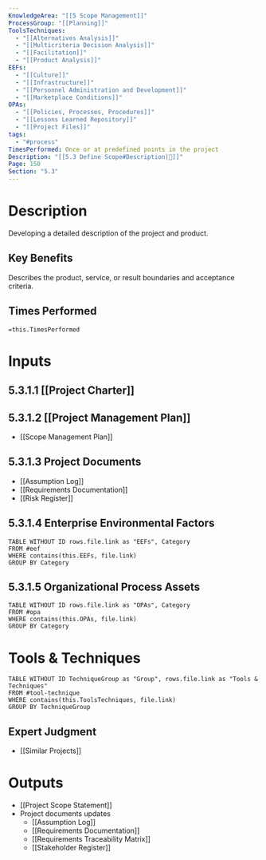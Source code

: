 ```yaml
---
KnowledgeArea: "[[5 Scope Management]]"
ProcessGroup: "[[Planning]]"
ToolsTechniques:
  - "[[Alternatives Analysis]]"
  - "[[Multicriteria Decision Analysis]]"
  - "[[Facilitation]]"
  - "[[Product Analysis]]"
EEFs:
  - "[[Culture]]"
  - "[[Infrastructure]]"
  - "[[Personnel Administration and Development]]"
  - "[[Marketplace Conditions]]"
OPAs:
  - "[[Policies, Processes, Procedures]]"
  - "[[Lessons Learned Repository]]"
  - "[[Project Files]]"
tags:
  - "#process"
TimesPerformed: Once or at predefined points in the project
Description: "[[5.3 Define Scope#Description|📝]]"
Page: 150
Section: "5.3"
---
```

# Description
Developing a detailed description of the project and product.
## Key Benefits
Describes the product, service, or result boundaries and acceptance criteria.
## Times Performed
`=this.TimesPerformed`
# Inputs
## 5.3.1.1 [[Project Charter]]
## 5.3.1.2 [[Project Management Plan]]
- [[Scope Management Plan]]
## 5.3.1.3 Project Documents
- [[Assumption Log]]
- [[Requirements Documentation]]
- [[Risk Register]]
## 5.3.1.4 Enterprise Environmental Factors
```dataview
TABLE WITHOUT ID rows.file.link as "EEFs", Category
FROM #eef
WHERE contains(this.EEFs, file.link)
GROUP BY Category
```
## 5.3.1.5 Organizational Process Assets
```dataview
TABLE WITHOUT ID rows.file.link as "OPAs", Category
FROM #opa
WHERE contains(this.OPAs, file.link)
GROUP BY Category
```
# Tools & Techniques
```dataview
TABLE WITHOUT ID TechniqueGroup as "Group", rows.file.link as "Tools & Techniques"
FROM #tool-technique
WHERE contains(this.ToolsTechniques, file.link)
GROUP BY TechniqueGroup
```
## Expert Judgment
- [[Similar Projects]]
# Outputs
- [[Project Scope Statement]]
- Project documents updates
	- [[Assumption Log]]
	- [[Requirements Documentation]]
	- [[Requirements Traceability Matrix]]
	- [[Stakeholder Register]]
